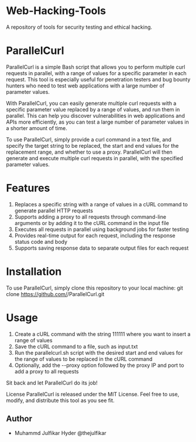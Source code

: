 # Web-Hacking-Tools
A repository of tools for security testing and ethical hacking.

# ParallelCurl
ParallelCurl is a simple Bash script that allows you to perform multiple curl requests in parallel, with a range of values for a specific parameter in each request. This tool is especially useful for penetration testers and bug bounty hunters who need to test web applications with a large number of parameter values.

With ParallelCurl, you can easily generate multiple curl requests with a specific parameter value replaced by a range of values, and run them in parallel. This can help you discover vulnerabilities in web applications and APIs more efficiently, as you can test a large number of parameter values in a shorter amount of time.

To use ParallelCurl, simply provide a curl command in a text file, and specify the target string to be replaced, the start and end values for the replacement range, and whether to use a proxy. ParallelCurl will then generate and execute multiple curl requests in parallel, with the specified parameter values.

# Features
1. Replaces a specific string with a range of values in a cURL command to generate parallel HTTP requests
2. Supports adding a proxy to all requests through command-line arguments or by adding it to the cURL command in the input file
3. Executes all requests in parallel using background jobs for faster testing
4. Provides real-time output for each request, including the response status code and body
5. Supports saving response data to separate output files for each request

# Installation
To use ParallelCurl, simply clone this repository to your local machine:
git clone https://github.com/<username>/ParallelCurl.git

# Usage

1. Create a cURL command with the string 111111 where you want to insert a range of values
2. Save the cURL command to a file, such as input.txt
3. Run the parallelcurl.sh script with the desired start and end values for the range of values to be replaced in the cURL command
4. Optionally, add the --proxy option followed by the proxy IP and port to add a proxy to all requests

  
Sit back and let ParallelCurl do its job!

License
ParallelCurl is released under the MIT License. Feel free to use, modify, and distribute this tool as you see fit.
  
  ## Author

* Muhammd Julfikar Hyder @thejulfikar
